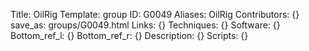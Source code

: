 Title: OilRig
Template: group 
ID: G0049
Aliases: OilRig
Contributors: {}
save_as: groups/G0049.html 
Links: {} 
Techniques: {} 
Software: {} 
Bottom_ref_l: {} 
Bottom_ref_r: {} 
Description: {} 
Scripts: {} 
